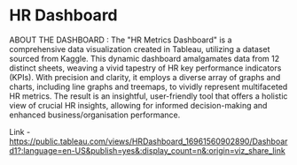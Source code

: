 # HR Dashboard #

ABOUT THE DASHBOARD :
The "HR Metrics Dashboard" is a comprehensive data visualization created in Tableau, utilizing a dataset sourced from Kaggle. This dynamic dashboard amalgamates data from 12 distinct sheets, weaving a vivid tapestry of HR key performance indicators (KPIs). With precision and clarity, it employs a diverse array of graphs and charts, including line graphs and treemaps, to vividly represent multifaceted HR metrics. The result is an insightful, user-friendly tool that offers a holistic view of crucial HR insights, allowing for informed decision-making and enhanced business/organisation performance.

Link - https://public.tableau.com/views/HRDashboard_16961560902890/Dashboard1?:language=en-US&publish=yes&:display_count=n&:origin=viz_share_link
